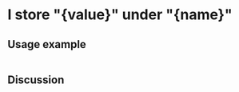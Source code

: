 
I store "{value}" under "{name}"
=============================================================================================================

Usage example
-------------

```
```

Discussion
----------
